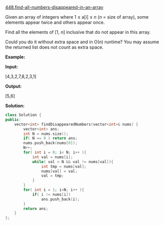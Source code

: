 [448.find-all-numbers-disappeared-in-an-array](https://leetcode.com/problems/find-all-numbers-disappeared-in-an-array/)  

Given an array of integers where 1 ≤ a\[i\] ≤ _n_ (_n_ = size of array), some elements appear twice and others appear once.

Find all the elements of \[1, _n_\] inclusive that do not appear in this array.

Could you do it without extra space and in O(_n_) runtime? You may assume the returned list does not count as extra space.

**Example:**

  
**Input:**
  
\[4,3,2,7,8,2,3,1\]
  

  
**Output:**
  
\[5,6\]  



**Solution:**  

```cpp
class Solution {
public:
    vector<int> findDisappearedNumbers(vector<int>& nums) {
        vector<int> ans;
        int N = nums.size();
        if( N == 0 ) return ans;
        nums.push_back(nums[0]);
        N++;
        for( int i = 0; i< N; i++ ){
            int val = nums[i];
            while( val < N && val != nums[val]){
                int tmp = nums[val];
                nums[val] = val;
                val = tmp;
            }
        }
        for( int i = 1; i<N; i++ ){
            if( i != nums[i])
                ans.push_back(i);
        }
        return ans;
    }
};
```
      